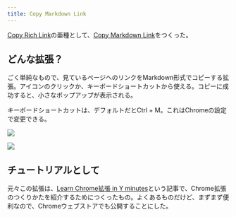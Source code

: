 ```yaml
---
title: Copy Markdown Link
---
```

[Copy Rich Link](https://chrome.google.com/webstore/detail/copy-rich-link/hikiamlgpdcabppakpmemaofmkgknpea)の亜種として、[Copy Markdown Link](https://chrome.google.com/webstore/detail/copy-markdown-link/gkceaaphhbeanfciglgpffnncfpipjpa)をつくった。

どんな拡張？
------

ごく単純なもので、見ているページへのリンクをMarkdown形式でコピーする拡張。アイコンのクリックか、キーボードショートカットから使える。コピーに成功すると、小さなポップアップが表示される。

キーボードショートカットは、デフォルトだとCtrl + M。これはChromeの設定で変更できる。

![](https://lh3.googleusercontent.com/vbaAXjwVNxdw0xz-kolD3mX1nUHA1ShlK7mvDLBQ3nDOQuf6P5sPRJHaBejcKdqT1V3ydLLLmkjsoQmBynrtWCq7csyDE6_zMCcLDuOq-KoAuS0D00VaBM8EfZdr-I2hPhZEmWoiuxtfcAd0Rp9uojsgPHmU8NYbagx-snkL2v7wf7P7xqhsTNjzR7aD)

![](https://lh5.googleusercontent.com/mxirTO60OPK8GC1oR6EgJ9Xmgxr0h1jzy0yNtMIX7RMsma4NqErRmhOAR_hmTTGNALQg9hWic5wL21zH_W97WF_N96oWZePvNlkBbufKbkDYONhghPWLjyfdQkO7GEGxUFeQ5q2tKbX0rZrdJoouSjLNMbS479hVStyVzBGZonfDsb3xBc9pKdTnGHGa)

チュートリアルとして
----------

元々この拡張は、[Learn Chrome拡張 in Y minutes](https://r7kamura.com/articles/2022-05-18-learn-chrome-extention-in-y-minutes)という記事で、Chrome拡張のつくりかたを紹介するためにつくったもの。よくあるものだけど、まずまず便利なので、Chromeウェブストアでも公開することにした。
